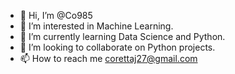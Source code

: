 - 👋 Hi, I’m @Co985
- 👀 I’m interested in Machine Learning.
- 🌱 I’m currently learning Data Science and Python.
- 💞️ I’m looking to collaborate on Python projects. 
- 📫 How to reach me corettaj27@gmail.com

<!---
Co985/Co985 is a ✨ special ✨ repository because its `README.md` (this file) appears on your GitHub profile.
You can click the Preview link to take a look at your changes.
--->
